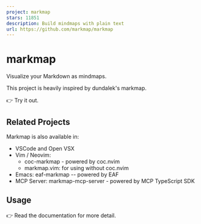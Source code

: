 ```yaml
---
project: markmap
stars: 11851
description: Build mindmaps with plain text
url: https://github.com/markmap/markmap
---
```


markmap
=======

Visualize your Markdown as mindmaps.

This project is heavily inspired by dundalek's markmap.

👉 Try it out.

Related Projects
----------------

Markmap is also available in:

-   VSCode and Open VSX
-   Vim / Neovim:
    -   coc-markmap \- powered by coc.nvim
    -   markmap.vim: for using without coc.nvim
-   Emacs: eaf-markmap -- powered by EAF
-   MCP Server: markmap-mcp-server \- powered by MCP TypeScript SDK

Usage
-----

👉 Read the documentation for more detail.
